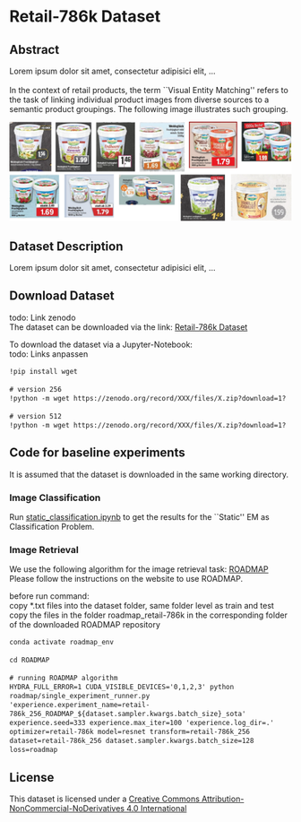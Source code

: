 # Retail-786k Dataset

## Abstract
Lorem ipsum dolor sit amet, consectetur adipisici elit, ...<br>
<br>
In the context of retail products, the term ``Visual Entity Matching'' refers to the task of linking individual product images from diverse sources to a semantic product groupings. The following image illustrates such grouping.<br>
<p align="center">
    <img src="/images/visual_abstract.svg">
</p>


## Dataset Description
Lorem ipsum dolor sit amet, consectetur adipisici elit, ...

## Download Dataset
todo: Link zenodo<br>
The dataset can be downloaded via the link: [Retail-786k Dataset](https://zenodo.org/record/XXX.XXX)

To download the dataset via a Jupyter-Notebook:<br>
todo: Links anpassen<br>
```
!pip install wget

# version 256
!python -m wget https://zenodo.org/record/XXX/files/X.zip?download=1?

# version 512
!python -m wget https://zenodo.org/record/XXX/files/X.zip?download=1?
```
## Code for baseline experiments
It is assumed that the dataset is downloaded in the same working directory.

### Image Classification
Run [static_classification.ipynb](code/classification/static_classification.ipynb) to get the results for the ``Static'' EM as Classification Problem.

### Image Retrieval

We use the following algorithm for the image retrieval task: [ROADMAP](https://github.com/elias-ramzi/ROADMAP)<br>
Please follow the instructions on the website to use ROADMAP.<br>

before run command:<br>
copy *.txt files into the dataset folder, same folder level as train and test<br>
copy the files in the folder roadmap_retail-786k in the corresponding folder of the downloaded ROADMAP repository<br>

```
conda activate roadmap_env

cd ROADMAP

# running ROADMAP algorithm
HYDRA_FULL_ERROR=1 CUDA_VISIBLE_DEVICES='0,1,2,3' python roadmap/single_experiment_runner.py 'experience.experiment_name=retail-786k_256_ROADMAP_${dataset.sampler.kwargs.batch_size}_sota' experience.seed=333 experience.max_iter=100 'experience.log_dir=.' optimizer=retail-786k model=resnet transform=retail-786k_256 dataset=retail-786k_256 dataset.sampler.kwargs.batch_size=128 loss=roadmap
```

## License
This dataset is licensed under a [Creative Commons Attribution-NonCommercial-NoDerivatives 4.0 International](https://creativecommons.org/licenses/by-nc-nd/4.0/)
